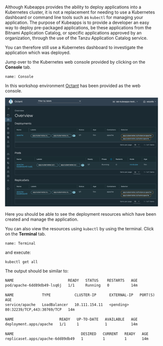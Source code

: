 Although Kubeapps provides the ability to deploy applications into a Kubernetes cluster, it is not a replacement for needing to use a Kubernetes dashboard or command line tools such as `kubectl` for managing your application. The purpose of Kubeapps is to provide a developer an easy way to deploy pre-packaged applications, be these applications from the Bitnami Application Catalog, or specific applications approved by an organization, through the use of the Tanzu Application Catalog service.

You can therefore still use a Kubernetes dashboard to investigate the application which was deployed.

Jump over to the Kubernetes web console provided by clicking on the **Console** tab.

```dashboard:open-dashboard
name: Console
```

In this workshop environment [Octant](https://octant.dev/) has been provided as the web console.

![](octant-kubernetes-console.png)

Here you should be able to see the deployment resources which have been created and manage the application.

You can also view the resources using `kubectl` by using the terminal. Click on the **Terminal** tab.

```dashboard:open-dashboard
name: Terminal
```

and execute:

```execute
kubectl get all
```

The output should be similar to:

```
NAME                         READY   STATUS    RESTARTS   AGE
pod/apache-6dd89db49-lsq6j   1/1     Running   0          14m

NAME             TYPE           CLUSTER-IP      EXTERNAL-IP   PORT(S)                      AGE
service/apache   LoadBalancer   10.111.154.11   <pending>     80:32239/TCP,443:30769/TCP   14m

NAME                     READY   UP-TO-DATE   AVAILABLE   AGE
deployment.apps/apache   1/1     1            1           14m

NAME                               DESIRED   CURRENT   READY   AGE
replicaset.apps/apache-6dd89db49   1         1         1       14m
```
